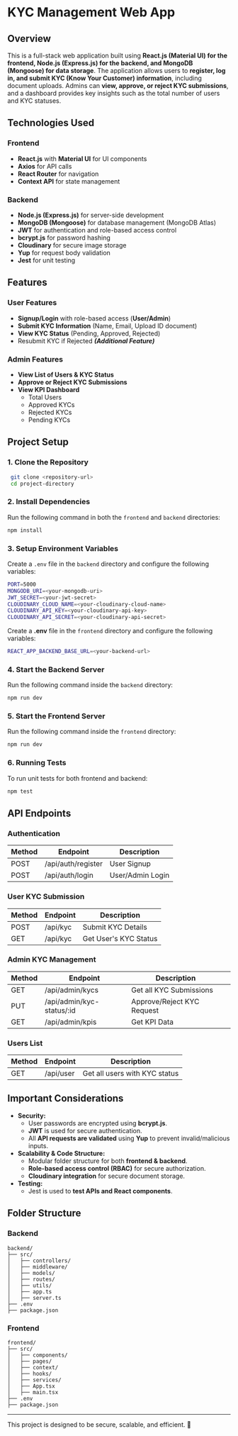 # KYC Management Web App

## Overview

This is a full-stack web application built using **React.js (Material UI) for the frontend, Node.js (Express.js) for the backend, and MongoDB (Mongoose) for data storage**. The application allows users to **register, log in, and submit KYC (Know Your Customer) information**, including document uploads. Admins can **view, approve, or reject KYC submissions**, and a dashboard provides key insights such as the total number of users and KYC statuses.

## Technologies Used

### **Frontend**

- **React.js** with **Material UI** for UI components
- **Axios** for API calls
- **React Router** for navigation
- **Context API** for state management

### **Backend**

- **Node.js (Express.js)** for server-side development
- **MongoDB (Mongoose)** for database management (MongoDB Atlas)
- **JWT** for authentication and role-based access control
- **bcrypt.js** for password hashing
- **Cloudinary** for secure image storage
- **Yup** for request body validation
- **Jest** for unit testing

## Features

### **User Features**

- **Signup/Login** with role-based access (**User/Admin**)
- **Submit KYC Information** (Name, Email, Upload ID document)
- **View KYC Status** (Pending, Approved, Rejected)
- Resubmit KYC if Rejected **_(Additional Feature)_**

### **Admin Features**

- **View List of Users & KYC Status**
- **Approve or Reject KYC Submissions**
- **View KPI Dashboard**
  - Total Users
  - Approved KYCs
  - Rejected KYCs
  - Pending KYCs

## Project Setup

### **1. Clone the Repository**

```sh
 git clone <repository-url>
 cd project-directory
```

### **2. Install Dependencies**

Run the following command in both the `frontend` and `backend` directories:

```sh
npm install
```

### **3. Setup Environment Variables**

Create a `.env` file in the `backend` directory and configure the following variables:

```sh
PORT=5000
MONGODB_URI=<your-mongodb-uri>
JWT_SECRET=<your-jwt-secret>
CLOUDINARY_CLOUD_NAME=<your-cloudinary-cloud-name>
CLOUDINARY_API_KEY=<your-cloudinary-api-key>
CLOUDINARY_API_SECRET=<your-cloudinary-api-secret>
```

Create a **.env** file in the `frontend` directory and configure the following variables:

```sh
REACT_APP_BACKEND_BASE_URL=<your-backend-url>
```

### **4. Start the Backend Server**

Run the following command inside the `backend` directory:

```sh
npm run dev
```

### **5. Start the Frontend Server**

Run the following command inside the `frontend` directory:

```sh
npm run dev
```

### **6. Running Tests**

To run unit tests for both frontend and backend:

```sh
npm test
```

## API Endpoints

### **Authentication**

| Method | Endpoint           | Description      |
| ------ | ------------------ | ---------------- |
| POST   | /api/auth/register | User Signup      |
| POST   | /api/auth/login    | User/Admin Login |

### **User KYC Submission**

| Method | Endpoint | Description           |
| ------ | -------- | --------------------- |
| POST   | /api/kyc | Submit KYC Details    |
| GET    | /api/kyc | Get User's KYC Status |

### **Admin KYC Management**

| Method | Endpoint                   | Description                |     |
| ------ | -------------------------- | -------------------------- | --- |
| GET    | /api/admin/kycs            | Get all KYC Submissions    |     |
| PUT    | /api/admin/kyc-status/\:id | Approve/Reject KYC Request |     |
| GET    | /api/admin/kpis            | Get KPI Data               |     |

### **Users List**

| Method | Endpoint  | Description                   |
| ------ | --------- | ----------------------------- |
| GET    | /api/user | Get all users with KYC status |

## Important Considerations

- **Security:**
  - User passwords are encrypted using **bcrypt.js**.
  - **JWT** is used for secure authentication.
  - All **API requests are validated** using **Yup** to prevent invalid/malicious inputs.
- **Scalability & Code Structure:**
  - Modular folder structure for both **frontend & backend**.
  - **Role-based access control (RBAC)** for secure authorization.
  - **Cloudinary integration** for secure document storage.
- **Testing:**
  - Jest is used to **test APIs and React components**.

## Folder Structure

### **Backend**

```
backend/
├── src/
│   ├── controllers/
│   ├── middleware/
│   ├── models/
│   ├── routes/
│   ├── utils/
│   ├── app.ts
│   ├── server.ts
├── .env
├── package.json
```

### **Frontend**

```
frontend/
├── src/
│   ├── components/
│   ├── pages/
│   ├── context/
│   ├── hooks/
│   ├── services/
│   ├── App.tsx
│   ├── main.tsx
├── .env
├── package.json
```

---

This project is designed to be secure, scalable, and efficient. 🚀
